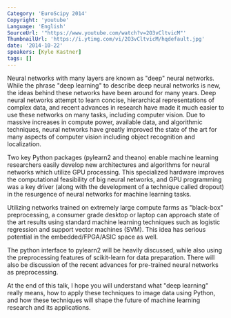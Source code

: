 ```yaml
---
Category: 'EuroScipy 2014'
Copyright: 'youtube'
Language: 'English'
SourceUrl: '"https://www.youtube.com/watch?v=2O3vCltvicM"'
ThumbnailUrl: 'https://i.ytimg.com/vi/2O3vCltvicM/hqdefault.jpg'
date: '2014-10-22'
speakers: [Kyle Kastner]
tags: []
---
```

Neural networks with many layers are known as "deep" neural networks. While the phrase "deep learning" to describe deep neural networks is new, the ideas behind these networks have been around for many years. Deep neural networks attempt to learn concise, hierarchical representations of complex data, and recent advances in research have made it much easier to use these networks on many tasks, including computer vision. Due to massive increases in compute power, available data, and algorithmic techniques, neural networks have greatly improved the state of the art for many aspects of computer vision including object recognition and localization.

Two key Python packages (pylearn2 and theano) enable machine learning researchers easily develop new architectures and algorithms for neural networks which utilize GPU processing. This specialized hardware improves the computational feasibility of big neural networks, and GPU programming was a key driver (along with the development of a technique called dropout) in the resurgence of neural networks for machine learning tasks.

Utilizing networks trained on extremely large compute farms as "black-box" preprocessing, a consumer grade desktop or laptop can approach state of the art results using standard machine learning techniques such as logistic regression and support vector machines (SVM). This idea has serious potential in the embedded/FPGA/ASIC space as well.

The python interface to pylearn2 will be heavily discussed, while also using the preprocessing features of scikit-learn for data preparation. There will also be discussion of the recent advances for pre-trained neural networks as preprocessing.

At the end of this talk, I hope you will understand what "deep learning" really means, how to apply these techniques to image data using Python, and how these techniques will shape the future of machine learning research and its applications.